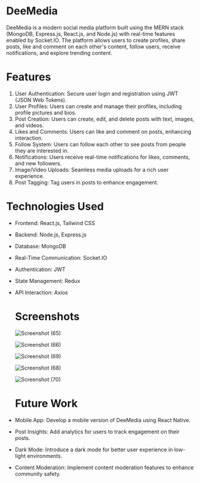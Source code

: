 # **DeeMedia**

DeeMedia is a modern social media platform built using the MERN stack (MongoDB, Express.js, React.js, and Node.js) with real-time features enabled by Socket.IO. The platform allows users to create profiles, share posts, like and comment on each other's content, follow users, receive notifications, and explore trending content.

# **Features**

1. User Authentication: Secure user login and registration using JWT (JSON Web Tokens).
2. User Profiles: Users can create and manage their profiles, including profile pictures and bios.
3. Post Creation: Users can create, edit, and delete posts with text, images, and videos.
4. Likes and Comments: Users can like and comment on posts, enhancing interaction.
5. Follow System: Users can follow each other to see posts from people they are interested in.
6. Notifications: Users receive real-time notifications for likes, comments, and new followers.
7. Image/Video Uploads: Seamless media uploads for a rich user experience.
8. Post Tagging: Tag users in posts to enhance engagement.
   
# **Technologies Used**

- Frontend: React.js, Tailwind CSS
- Backend: Node.js, Express.js
- Database: MongoDB
- Real-Time Communication: Socket.IO
- Authentication: JWT
- State Management: Redux
- API Interaction: Axios

  # **Screenshots**

  ![Screenshot (65)](https://github.com/user-attachments/assets/ab49d54e-6fbc-4a9f-b163-1f7339d246b6)

  ![Screenshot (66)](https://github.com/user-attachments/assets/b5d3537f-45bf-4504-800b-eda594d7b895)

  ![Screenshot (69)](https://github.com/user-attachments/assets/bad51bf4-e875-43a0-adde-95f9bc18973d)

  ![Screenshot (68)](https://github.com/user-attachments/assets/30e0d817-f3fe-43ce-90f1-690795444ffe)

  ![Screenshot (70)](https://github.com/user-attachments/assets/77054b99-9eff-4366-8ce4-f8e56793cdde)


  # **Future Work**
- Mobile App: Develop a mobile version of DeeMedia using React Native.
- Post Insights: Add analytics for users to track engagement on their posts.
- Dark Mode: Introduce a dark mode for better user experience in low-light environments.
- Content Moderation: Implement content moderation features to enhance community safety.




